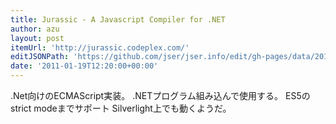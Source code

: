 ```yaml
---
title: Jurassic - A Javascript Compiler for .NET
author: azu
layout: post
itemUrl: 'http://jurassic.codeplex.com/'
editJSONPath: 'https://github.com/jser/jser.info/edit/gh-pages/data/2011/01/index.json'
date: '2011-01-19T12:20:00+00:00'
---
```

.Net向けのECMAScript実装。
.NETプログラム組み込んで使用する。
ES5のstrict modeまでサポート
Silverlight上でも動くようだ。
